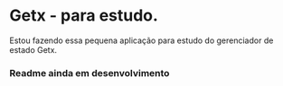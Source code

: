 # Getx - para estudo.

Estou fazendo essa pequena aplicação para estudo do gerenciador de estado Getx.

### Readme ainda em desenvolvimento
